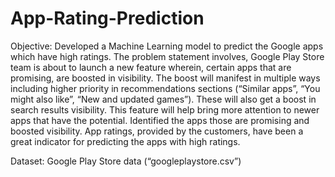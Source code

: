 # App-Rating-Prediction
Objective: 
Developed a Machine Learning model to predict the Google apps which have high ratings. The problem statement involves,
Google Play Store team is about to launch a new feature wherein, certain apps that are promising, are boosted in visibility. The boost will manifest in multiple ways including higher priority in recommendations sections (“Similar apps”, “You might also like”, “New and updated games”). These will also get a boost in search results visibility. This feature will help bring more attention to newer apps that have the potential.
Identified  the apps those are promising and boosted visibility. App ratings,  provided by the customers, have been a  great indicator for predicting the apps with high ratings.

Dataset: Google Play Store data (“googleplaystore.csv”)

